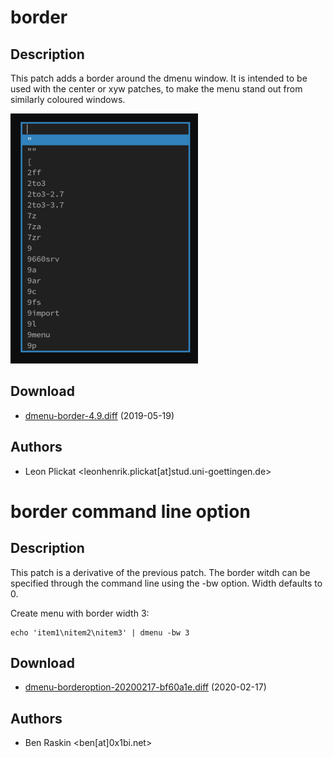 border
======

Description
-----------
This patch adds a border around the dmenu window. It is intended to be used
with the center or xyw patches, to make the menu stand out from similarly
coloured windows.


![dmenu border screenshot](dmenu_border.png)

Download
--------
* [dmenu-border-4.9.diff](dmenu-border-4.9.diff) (2019-05-19)

Authors
-------
* Leon Plickat <leonhenrik.plickat[at]stud.uni-goettingen.de>

border command line option
==========================

Description
-----------
This patch is a derivative of the previous patch. The border witdh can be
specified through the command line using the -bw option. Width defaults to 0.

Create menu with border width 3:

	echo 'item1\nitem2\nitem3' | dmenu -bw 3

Download
--------
* [dmenu-borderoption-20200217-bf60a1e.diff](dmenu-borderoption-20200217-bf60a1e.diff) (2020-02-17)

Authors
-------
* Ben Raskin <ben[at]0x1bi.net>
